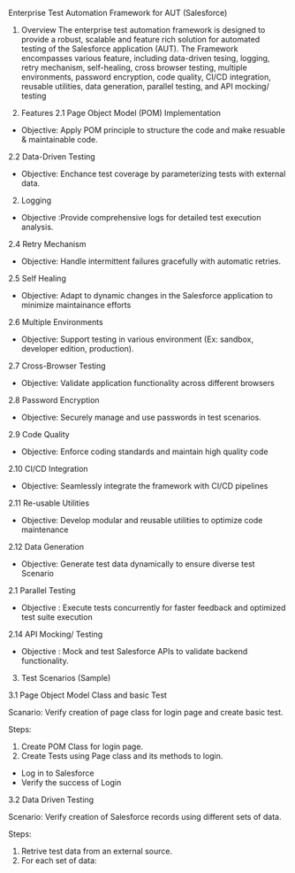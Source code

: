 Enterprise Test Automation Framework for AUT (Salesforce)

1. Overview
The enterprise test automation framework is designed to provide a robust, scalable and feature rich solution for automated testing of the Salesforce application (AUT). The Framework encompasses various feature, including data-driven tesing, logging, retry mechanism, self-healing, cross browser testing, multiple environments, password encryption, code quality, CI/CD integration, reusable utilities, data generation, parallel testing, and API mocking/ testing

2. Features
2.1 Page Object Model (POM) Implementation
 
 - Objective: Apply POM principle to structure the code and make resuable & maintainable code.

2.2 Data-Driven Testing
- Objective: Enchance test coverage by parameterizing tests with external data.

2. Logging
- Objective :Provide comprehensive logs for detailed test execution analysis.

2.4 Retry Mechanism
- Objective: Handle intermittent failures gracefully with automatic retries.

2.5 Self Healing
- Objective: Adapt to dynamic changes in the Salesforce application to minimize maintainance efforts

2.6 Multiple Environments
- Objective: Support testing in various environment (Ex: sandbox, developer edition, production).

2.7 Cross-Browser Testing
- Objective: Validate application functionality across different browsers

2.8 Password Encryption
- Objective: Securely manage and use passwords in test scenarios.

2.9 Code Quality
- Objective: Enforce coding standards and maintain high quality code

2.10 CI/CD Integration
- Objective: Seamlessly integrate the framework with CI/CD pipelines

2.11 Re-usable Utilities
- Objective: Develop modular and reusable utilities to optimize code maintenance

2.12 Data Generation
- Objective: Generate test data dynamically to ensure diverse test Scenario

2.1 Parallel Testing
- Objective : Execute tests concurrently for faster feedback and optimized test suite execution

2.14 API Mocking/ Testing
- Objective : Mock and test Salesforce APIs to validate backend functionality.

3. Test Scenarios (Sample)

3.1 Page Object Model Class and basic Test

Scanario: Verify creation of page class for login page and create basic test.

Steps: 
1. Create POM Class for login page.
2. Create Tests using Page class and its methods to login.
  - Log in to Salesforce
  - Verify the success of Login

3.2 Data Driven Testing

Scenario: Verify creation of Salesforce records using different sets of data.

Steps: 
1. Retrive test data from an external source.
2. For each set of data: 
 
